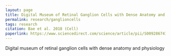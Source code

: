 ```yaml
---
layout: page
title: Digital Museum of Retinal Ganglion Cells with Dense Anatomy and Physiology
permalink: research/ganglioncells
tags: research
citation: Bae et al. 2018 (Cell)
paperlink: https://www.sciencedirect.com/science/article/pii/S0092867418305725
---
```


Digital museum of retinal ganglion cells with dense anatomy and physiology
